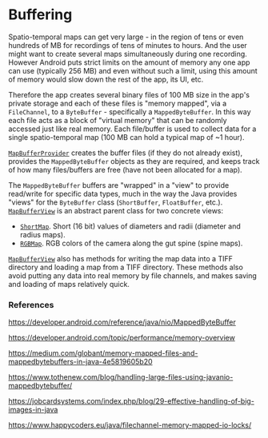 # Buffering

Spatio-temporal maps can get very large - in the region of tens or even hundreds of MB for recordings
of tens of minutes to hours. And the user might want to create several maps simultaneously during
one recording. However Android puts strict limits on the amount of memory any one app can use (typically 256 MB)
and even without such a limit, using this amount of memory would slow down the rest of the app, its UI, etc.

Therefore the app creates several binary files of 100 MB size in the app's private storage and each of these
files is "memory mapped", via a `FileChannel`, to a `ByteBuffer` - specifically a `MappedByteBuffer`. In this way each file
acts as a block of "virtual memory" that can be randomly accessed just like real memory. Each file/buffer is
used to collect data for a single spatio-temporal map (100 MB can hold a typical map of ~1 hour).

[`MapBufferProvider`](MapBufferProvider.kt) creates the buffer files (if they do not already exist), provides
the `MappedByteBuffer` objects as they are required, and keeps track of how many files/buffers are free (have 
not been allocated for a map).

The `MappedByteBuffer` buffers are "wrapped" in a "view" to provide read/write for specific data types, much in the
way the Java provides "views" for the `ByteBuffer` class (`ShortBuffer`, `FloatBuffer`, etc.). [`MapBufferView`](MapBufferView.kt) 
is an abstract parent class for two concrete views:

- [`ShortMap`](ShortMap.kt). Short (16 bit) values of diameters and radii (diameter and radius maps).
- [`RGBMap`](RGBMap.kt). RGB colors of the camera along the gut spine (spine maps).

[`MapBufferView`](MapBufferView.kt) also has methods for writing the map data into a TIFF directory
and loading a map from a TIFF directory. These methods also avoid putting any data into real memory by file
channels, and makes saving and loading of maps relatively quick.

### References

https://developer.android.com/reference/java/nio/MappedByteBuffer

https://developer.android.com/topic/performance/memory-overview

https://medium.com/globant/memory-mapped-files-and-mappedbytebuffers-in-java-4e5819605b20

https://www.tothenew.com/blog/handling-large-files-using-javanio-mappedbytebuffer/

https://jobcardsystems.com/index.php/blog/29-effective-handling-of-big-images-in-java

https://www.happycoders.eu/java/filechannel-memory-mapped-io-locks/

